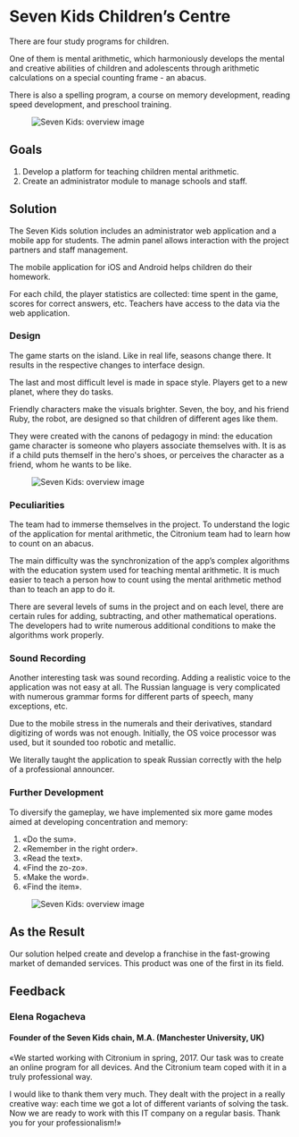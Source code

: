 # Seven Kids Children’s Centre

There are four study programs for children.

One of them is mental arithmetic, which harmoniously develops the mental and creative abilities of children and adolescents through arithmetic calculations on a special counting frame - an abacus.

There is also a spelling program, a course on memory development, reading speed development, and preschool training.

<figure>
    <img src="{{ site.baseurl }}/assets/img/projects/seven-kids/seven-kids-1-welcome.png" alt="Seven Kids: overview image"/>
</figure>

## Goals

1. Develop a platform for teaching children mental arithmetic.
2. Create an administrator module to manage schools and staff.

## Solution

The Seven Kids solution includes an administrator web application and a mobile app for students. The admin panel allows interaction with the project partners and staff management.

The mobile application for iOS and Android helps children do their homework.

For each child, the player statistics are collected: time spent in the game, scores for correct answers, etc. Teachers have access to the data via the web application.

### Design

The game starts on the island. Like in real life, seasons change there. It results in the respective changes to interface design.

The last and most difficult level is made in space style. Players get to a new planet, where they do tasks.

Friendly characters make the visuals brighter. Seven, the boy, and his friend Ruby, the robot, are designed so that children of different ages like them.

They were created with the canons of pedagogy in mind: the education game character is someone who players associate themselves with. It is as if a child puts themself in the hero's shoes, or perceives the character as a friend, whom he wants to be like.

<figure>
    <img src="{{ site.baseurl }}/assets/img/projects/seven-kids/seven-kids-2-overview.png" alt="Seven Kids: overview image"/>
</figure>

### Peculiarities

The team had to immerse themselves in the project. To understand the logic of the application for mental arithmetic, the Citronium team had to learn how to count on an abacus.

The main difficulty was the synchronization of the app’s complex algorithms with the education system used for teaching mental arithmetic. It is much easier to teach a person how to count using the mental arithmetic method than to teach an app to do it.

There are several levels of sums in the project and on each level, there are certain rules for adding, subtracting, and other mathematical operations. The developers had to write numerous additional conditions to make the algorithms work properly.

### Sound Recording

Another interesting task was sound recording. Adding a realistic voice to the application was not easy at all. The Russian language is very complicated with numerous grammar forms for different parts of speech, many exceptions, etc.

Due to the mobile stress in the numerals and their derivatives, standard digitizing of words was not enough. Initially, the OS voice processor was used, but it sounded too robotic and metallic.

We literally taught the application to speak Russian correctly with the help of a professional announcer.

### Further Development

To diversify the gameplay, we have implemented six more game modes aimed at developing concentration and memory:

1. «Do the sum».
1. «Remember in the right order».
1. «Read the text».
1. «Find the zo-zo».
1. «Make the word».
1. «Find the item».

<figure>
    <img src="{{ site.baseurl }}/assets/img/projects/seven-kids/seven-kids-3-game.png" alt="Seven Kids: overview image"/>
</figure>

## As the Result

Our solution helped create and develop a franchise in the fast-growing market of demanded services. This product was one of the first in its field.

## Feedback

### Elena Rogacheva

#### Founder of the Seven Kids chain, M.A. (Manchester University, UK)

«We started working with Citronium in spring, 2017. Our task was to create an online program for all devices. And the Citronium team coped with it in a truly professional way.

I would like to thank them very much. They dealt with the project in a really creative way: each time we got a lot of different variants of solving the task. Now we are ready to work with this IT company on a regular basis. Thank you for your professionalism!»
